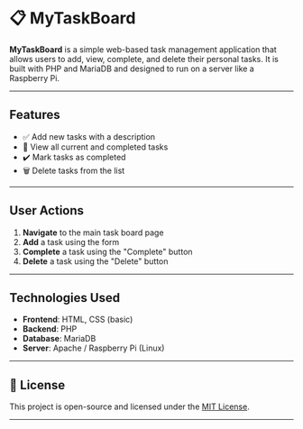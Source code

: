 # 📋 MyTaskBoard

**MyTaskBoard** is a simple web-based task management application that allows users to add, view, complete, and delete their personal tasks. It is built with PHP and MariaDB and designed to run on a server like a Raspberry Pi.

---

## Features

- ✅ Add new tasks with a description
- 📄 View all current and completed tasks
- ✔️ Mark tasks as completed
- 🗑️ Delete tasks from the list

---

## User Actions

1. **Navigate** to the main task board page
2. **Add** a task using the form
3. **Complete** a task using the "Complete" button
4. **Delete** a task using the "Delete" button

---

## Technologies Used

- **Frontend**: HTML, CSS (basic)
- **Backend**: PHP
- **Database**: MariaDB
- **Server**: Apache / Raspberry Pi (Linux)

---

## 🧾 License

This project is open-source and licensed under the [MIT License](LICENSE).

---
